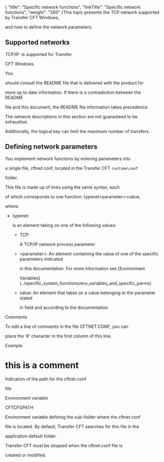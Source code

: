 {
    "title": "Specific  network functions",
    "linkTitle": "Specific network functions",
    "weight": "260"
}This topic presents the TCP network supported by Transfer CFT Windows,
and how to define the network parameters.

## <span id="Supported_networks"></span>Supported networks

TCP/IP  is supported for Transfer
CFT Windows.

You
should consult the README file that is delivered with the product for
more up to date information. If there is a contradiction between the README
file and this document, the README file information takes precedence.

The network descriptions in this section are not guaranteed to be exhaustive.
Additionally, the logical key can limit the maximum number of transfers.

## <span id="Defining_network_parameters"></span>Defining network parameters

You implement network functions by entering parameters into
a single file, cftnet.conf, located in the Transfer CFT `runtime\conf`
folder.

This file is made up of lines using the same syntax, each
of which corresponds to one function: typenet&lt;parameter>=value,
where:

-   typenet:
    is an element taking on one of the following values:
    -   TCP:
        A TCP/IP network process parameter
    -   &lt;parameter>: An element containing the value of one of the specific parameters indicated
        in this documentation. For more information see [Environment
        Variables](../specific_system_functions/env_variables_and_specific_parms)
    -   value: An element that takes on a value belonging to the parameter stated
        in field and according to the documentation

Comments

To edit a line of comments in the file CFTNET.CONF, you can
place the ‘#’ character in the first column of this line.

Example

# this is a comment

Indication of the path for the cftnet.conf
file

Environment variable

CFTCFGPATH

Environment variable defining the sub-folder where the cftnet.conf
file is located. By default, Transfer CFT searches for this file in the
application default folder.

Transfer CFT must be stopped when the cftnet.conf file is
created or modified.
